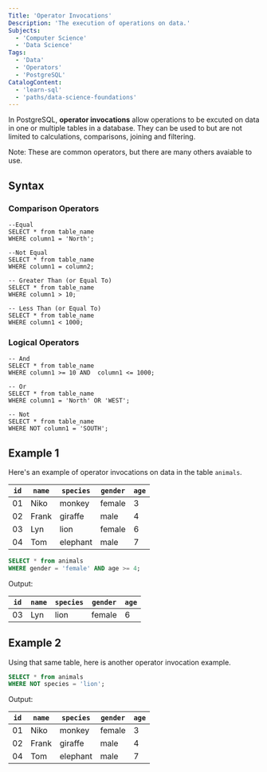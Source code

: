 ```yaml
---
Title: 'Operator Invocations'
Description: 'The execution of operations on data.'
Subjects:
  - 'Computer Science'
  - 'Data Science'
Tags:
  - 'Data'
  - 'Operators'
  - 'PostgreSQL'
CatalogContent:
  - 'learn-sql'
  - 'paths/data-science-foundations'
---
```


In PostgreSQL, **operator invocations** allow operations to be excuted on data in one or multiple tables in a database. They can be used to but are not limited to calculations, comparisons, joining and filtering. 

Note: These are common operators, but there are many others avaiable to use. 

## Syntax

### Comparison Operators

```pseudo
--Equal
SELECT * from table_name
WHERE column1 = 'North';

--Not Equal
SELECT * from table_name
WHERE column1 = column2;

-- Greater Than (or Equal To)
SELECT * from table_name
WHERE column1 > 10;

-- Less Than (or Equal To)
SELECT * from table_name
WHERE column1 < 1000;
```

### Logical Operators

```pseudo
-- And
SELECT * from table_name
WHERE column1 >= 10 AND  column1 <= 1000;

-- Or
SELECT * from table_name
WHERE column1 = 'North' OR 'WEST';

-- Not
SELECT * from table_name
WHERE NOT column1 = 'SOUTH';
```


## Example 1

Here's an example of operator invocations on data in the table `animals`. 

| `id` |  `name`  |  `species`  |  `gender`  | `age`  |
| ---- | -------- | ----------- | ---------- | ------ |
| 01   | Niko     | monkey      | female     | 3      |
| 02   | Frank    | giraffe     | male       | 4      |
| 03   | Lyn      | lion        | female     | 6      |
| 04   | Tom      | elephant    | male       | 7      |


```sql
SELECT * from animals
WHERE gender = 'female' AND age >= 4;
```

Output:

| `id` |  `name`  |  `species`  |  `gender`  | `age`  |
| ---- | -------- | ----------- | ---------- | ------ |
| 03   | Lyn      | lion        | female     | 6      |


## Example 2

Using that same table, here is another operator invocation example.

```sql
SELECT * from animals
WHERE NOT species = 'lion'; 
```

Output:

| `id` |  `name`  |  `species`  |  `gender`  | `age`  |
| ---- | -------- | ----------- | ---------- | ------ |
| 01   | Niko     | monkey      | female     | 3      |
| 02   | Frank    | giraffe     | male       | 4      |
| 04   | Tom      | elephant    | male       | 7      |